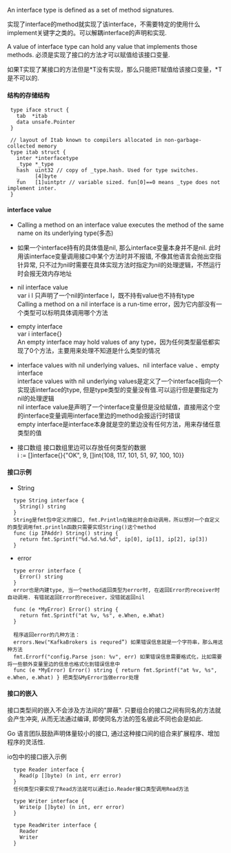 An interface type is defined as a set of method signatures.  

实现了interface的method就实现了该interface，不需要特定的使用什么implement关键字之类的。可以解耦interface的声明和实现.  

A value of interface type can hold any value that implements those methods. 必须是实现了接口的方法才可以赋值给该接口变量.  

如果T实现了某接口的方法但是*T没有实现，那么只能把T赋值给该接口变量，\*T是不可以的.  

#### 结构的存储结构

```
 type iface struct {
   tab  *itab                                                                                                                                                                           
   data unsafe.Pointer
 }
 
 // layout of Itab known to compilers allocated in non-garbage-collected memory                                                                                                           
 type itab struct {                                                                                                                                                                           
   inter *interfacetype
   _type *_type
   hash  uint32 // copy of _type.hash. Used for type switches.
   _     [4]byte
   fun   [1]uintptr // variable sized. fun[0]==0 means _type does not implement inter.
 }
```

#### interface value  

* Calling a method on an interface value executes the method of the same name on its underlying type(多态)

* 如果一个interface持有的具体值是nil, 那么interface变量本身并不是nil. 此时用该interface变量调用接口中某个方法时并不报错, 不像其他语言会抛出空指针异常, 只不过为nil时需要在具体实现方法时指定为nil的处理逻辑，不然运行时会报无效内存地址

* nil interface value  
var i I     只声明了一个nil的interface I，既不持有value也不持有type  
Calling a method on a nil interface is a run-time error，因为它内部没有一个类型可以标明具体调用哪个方法  

* empty interface  
var i interface{}  
An empty interface may hold values of any type，因为任何类型最低都实现了0个方法，主要用来处理不知道是什么类型的情况  

* interface values with nil underlying values、nil interface value 、empty interface  
interface values with nil underlying values是定义了一个interface指向一个实现该interface的type, 但是type类型的变量没有值.可以运行但是要指定为nil的处理逻辑  
nil interface value是声明了一个interface变量但是没给赋值，直接用这个空的interface变量调用interface里边的method会报运行时错误  
empty interface是interface本身就是空的里边没有任何方法，用来存储任意类型的值  

* 接口数组
 接口数组里边可以存放任何类型的数据  
 i := []interface{}{"OK", 9, []int{108, 117, 101, 51, 97, 100, 10}}  

#### 接口示例

* String
```
  type String interface {
    String() string
  }
  String是fmt包中定义的接口, fmt.Println在输出时会自动调用，所以想对一个自定义的类型调用fmt.println函数只需要实现String()这个method
  func (ip IPAddr) String() string {
    return fmt.Sprintf("%d.%d.%d.%d", ip[0], ip[1], ip[2], ip[3])
  }
```

* error
```
  type error interface {
    Error() string
  }
  error也是内建type, 当一个method返回类型为error时, 在返回Error的receiver时自动调用. 有错就返回Error的receiver，没错就返回nil

  func (e *MyError) Error() string {
    return fmt.Sprintf("at %v, %s", e.When, e.What)
  }

  程序返回error的几种方法：
  errors.New("KafkaBrokers is requred”) 如果错误信息就是一个字符串，那么用这种方法
  fmt.Errorf("config.Parse json: %v", err) 如果错误信息需要格式化，比如需要将一些额外变量里边的信息也格式化到错误信息中
  func (e *MyError) Error() string { return fmt.Sprintf("at %v, %s", e.When, e.What) } 把类型&MyError当做error处理
```

#### 接口的嵌入

接口类型间的嵌入不会涉及方法间的"屏蔽". 只要组合的接口之间有同名的方法就会产生冲突, 从而无法通过编译, 即使同名方法的签名彼此不同也会是如此.  

Go 语言团队鼓励声明体量较小的接口, 通过这种接口间的组合来扩展程序、增加程序的灵活性.  

io包中的接口嵌入示例  
```
  type Reader interface {
    Read(p []byte) (n int, err error)
  }
  任何类型只要实现了Read方法就可以通过io.Reader接口类型调用Read方法

  type Writer interface {
    Write(p []byte) (n int, err error)
  }

  type ReadWriter interface {
    Reader
    Writer
  }
```

